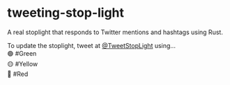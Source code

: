 # tweeting-stop-light

A real stoplight that responds to Twitter mentions and hashtags using Rust.

To update the stoplight, tweet at [@TweetStopLight](https://twitter.com/TweetStopLight) using...<br>
🟢 #Green<br>
🟡 #Yellow<br>
🔴 #Red<br>
